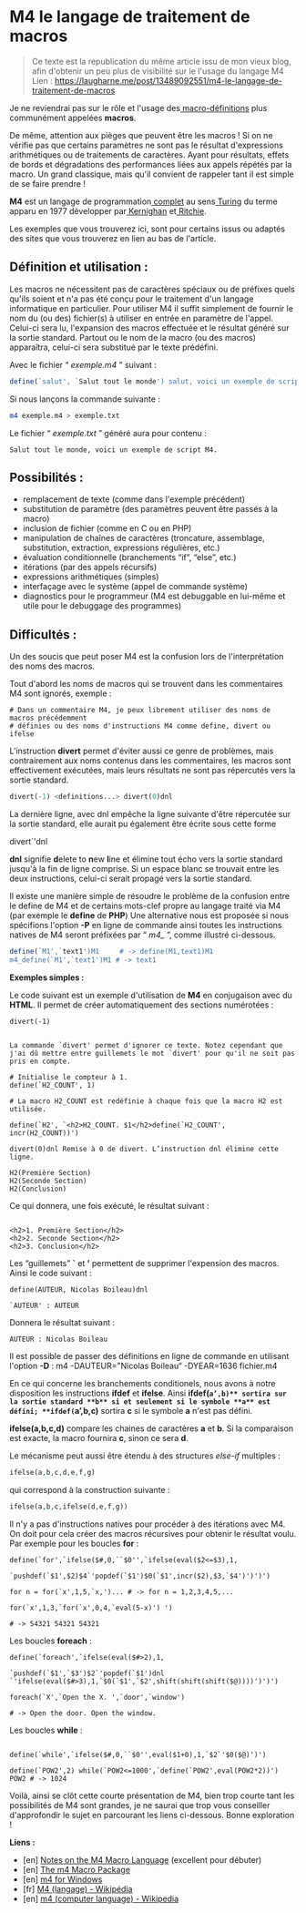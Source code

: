 # M4 le langage de traitement de macros

> Ce texte est la republication du même article issu de mon vieux blog,
> afin d'obtenir un peu plus de visibilité sur le l'usage du langage M4
> Lien : https://laugharne.me/post/13489092551/m4-le-langage-de-traitement-de-macros


Je ne reviendrai pas sur le rôle et l'usage des[ macro-définitions](https://secure.wikimedia.org/wikipedia/fr/wiki/Macro-d%C3%A9finition) plus communément appelées **macros**.

De même, attention aux pièges que peuvent être les macros ! Si on ne vérifie pas que certains paramètres ne sont pas le résultat d'expressions arithmétiques ou de traitements de caractères. Ayant pour résultats, effets de bords et dégradations des performances liées aux appels répétés par la macro. Un grand classique, mais qu'il convient de rappeler tant il est simple de se faire prendre !

**M4** est un langage de programmation[ complet](https://secure.wikimedia.org/wikipedia/fr/wiki/Turing-complet) au sens[ Turing](https://secure.wikimedia.org/wikipedia/fr/wiki/Machine_de_Turing) du terme apparu en 1977 développer par[ Kernighan](https://secure.wikimedia.org/wikipedia/fr/wiki/Brian_Kernighan) et[ Ritchie](https://secure.wikimedia.org/wikipedia/fr/wiki/Dennis_Ritchie).

Les exemples que vous trouverez ici, sont pour certains issus ou adaptés des sites que vous trouverez en lien au bas de l'article.

## Définition et utilisation :

Les macros ne nécessitent pas de caractères spéciaux ou de préfixes quels qu'ils soient et n'a pas été conçu pour le traitement d'un langage informatique en particulier. Pour utiliser M4 il suffit simplement de fournir le nom du (ou des) fichier(s) à utiliser en entrée en paramètre de l'appel. Celui-ci sera lu, l'expansion des macros effectuée et le résultat généré sur la sortie standard. Partout ou le nom de la macro (ou des macros) apparaîtra, celui-ci sera substitué par le texte prédéfini.

Avec le fichier “ *exemple.m4* ” suivant :

```php
define(`salut', `Salut tout le monde') salut, voici un exemple de script M4.
```

Si nous lançons la commande suivante :

```bash
m4 exemple.m4 > exemple.txt
```

Le fichier “ *exemple.txt* ” généré aura pour contenu :
```
Salut tout le monde, voici un exemple de script M4.
```
## Possibilités :

- remplacement de texte (comme dans l'exemple précédent)
- substitution de paramètre (des paramètres peuvent être passés à la macro)
- inclusion de fichier (comme en C ou en PHP)
- manipulation de chaînes de caractères (troncature, assemblage, substitution, extraction, expressions régulières, etc.)
- évaluation conditionnelle (branchements “if”, “else”, etc.)
- itérations (par des appels récursifs)
- expressions arithmétiques (simples)
- interfaçage avec le système (appel de commande système)
- diagnostics pour le programmeur (M4 est debuggable en lui-même et utile pour le debuggage des programmes)

## Difficultés :

Un des soucis que peut poser M4 est la confusion lors de l'interprétation des noms des macros.

Tout d'abord les noms de macros qui se trouvent dans les commentaires M4 sont ignorés, exemple :

```
# Dans un commentaire M4, je peux librement utiliser des noms de macros précédemment
# définies ou des noms d'instructions M4 comme define, divert ou ifelse
```

L’instruction **divert** permet d'éviter aussi ce genre de problèmes, mais contrairement aux noms contenus dans les commentaires, les macros sont effectivement exécutées, mais leurs résultats ne sont pas répercutés vers la sortie standard.

```php
divert(-1) <definitions...> divert(0)dnl
```

La dernière ligne, avec dnl empêche la ligne suivante d'être répercutée sur la sortie standard, elle aurait pu également être écrite sous cette forme

divert`'dnl

**dnl** signifie **d**elete to **n**ew **l**ine et élimine tout écho vers la sortie standard jusqu'à la fin de ligne comprise. Si un espace blanc se trouvait entre les deux instructions, celui-ci serait propagé vers la sortie standard.

Il existe une manière simple de résoudre le problème de la confusion entre le define de M4 et de certains mots-clef propre au langage traité via M4 (par exemple le **define** de **PHP**) Une alternative nous est proposée si nous spécifions l'option **-P** en ligne de commande ainsi toutes les instructions natives de M4 seront préfixées par “ *m4\_* ”, comme illustré ci-dessous.

```php
define(`M1',`text1')M1     # -> define(M1,text1)M1
m4_define(`M1',`text1')M1 # -> text1
```

**Exemples simples :**

Le code suivant est un exemple d'utilisation de **M4** en conjugaison avec du **HTML**. Il permet de créer automatiquement des sections numérotées :

```
divert(-1)


La commande `divert' permet d'ignorer ce texte. Notez cependant que j'ai dû mettre entre guillemets le mot `divert' pour qu'il ne soit pas pris en compte.

# Initialise le compteur à 1.
define(`H2_COUNT', 1)

# La macro H2_COUNT est redéfinie à chaque fois que la macro H2 est utilisée.

define(`H2', `<h2>H2_COUNT. $1</h2>define(`H2_COUNT', incr(H2_COUNT))')

divert(0)dnl Remise à 0 de divert. L’instruction dnl élimine cette ligne.

H2(Première Section)
H2(Seconde Section)
H2(Conclusion)
```
Ce qui donnera, une fois exécuté, le résultat suivant :

```

<h2>1. Première Section</h2>
<h2>2. Seconde Section</h2>
<h2>3. Conclusion</h2>
```

Les “guillemets” **`** et **’** permettent de supprimer l'expension des macros. Ainsi le code suivant :

```
define(AUTEUR, Nicolas Boileau)dnl

`AUTEUR' : AUTEUR
```

Donnera le résultat suivant :

```
AUTEUR : Nicolas Boileau
```

Il est possible de passer des définitions en ligne de commande en utilisant l'option **-D** : m4 -DAUTEUR="Nicolas Boileau“ -DYEAR=1636 fichier.m4

En ce qui concerne les branchements conditionels, nous avons à notre disposition les instructions **ifdef** et **ifelse**. Ainsi **ifdef(`a’,b)** sortira sur la sortie standard **b** si et seulement si le symbole **a** est défini; **ifdef(`a’,b,c)** sortira **c** si le symbole **a** n'est pas défini.

**ifelse(a,b,c,d)** compare les chaines de caractères **a** et **b**. Si la comparaison est exacte, la macro fournira **c**, sinon ce sera **d**.

Le mécanisme peut aussi être étendu à des structures *else-if* multiples :

```php
ifelse(a,b,c,d,e,f,g)
```

qui correspond à la construction suivante :

```php
ifelse(a,b,c,ifelse(d,e,f,g))
```

Il n'y a pas d'instructions natives pour procéder à des itérations avec M4. On doit pour cela créer des macros récursives pour obtenir le résultat voulu. Par exemple pour les boucles **for** :

```
define(`for',`ifelse($#,0,``$0'',`ifelse(eval($2<=$3),1,

`pushdef(`$1',$2)$4`'popdef(`$1')$0(`$1',incr($2),$3,`$4')')')')

for n = for(`x',1,5,`x,')... # -> for n = 1,2,3,4,5,...

for(`x',1,3,`for(`x',0,4,`eval(5-x)') ')

# -> 54321 54321 54321
```

Les boucles **foreach** :

```
define(`foreach',`ifelse(eval($#>2),1,

`pushdef(`$1',`$3')$2`'popdef(`$1')dnl `'ifelse(eval($#>3),1,`$0(`$1',`$2',shift(shift(shift($@))))')')')

foreach(`X',`Open the X. ',`door',`window')

# -> Open the door. Open the window.
```

Les boucles **while** :
```

define(`while',`ifelse($#,0,``$0'',eval($1+0),1,`$2`'$0($@)')')

define(`POW2',2) while(`POW2<=1000',`define(`POW2',eval(POW2*2))')
POW2 # -> 1024
```

Voilà, ainsi se clôt cette courte présentation de M4, bien trop courte tant les possibilités de M4 sont grandes, je ne saurai que trop vous conseiller d'approfondir le sujet en parcourant les liens ci-dessous. Bonne exploration !

**Liens :**

- [en] [Notes on the M4 Macro Language](http://mbreen.com/m4.html%20) (excellent pour débuter)
- [en] [The m4 Macro Package](http://www.linuxjournal.com/article/5594)
- [en] [m4 for Windows](http://gnuwin32.sourceforge.net/packages/m4.htm)
- [fr] [M4 (langage) - Wikipédia](https://secure.wikimedia.org/wikipedia/fr/wiki/M4_%28langage%29)
- [en] [m4 (computer language) - Wikipedia](https://secure.wikimedia.org/wikipedia/en/wiki/M4_%28computer_language%29)
